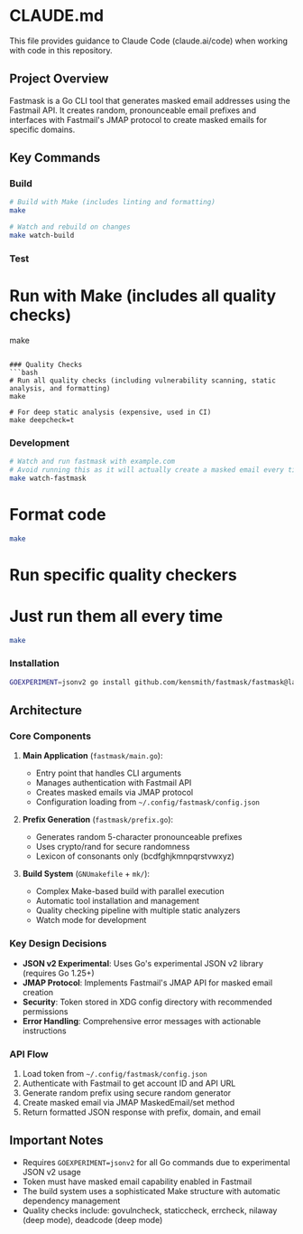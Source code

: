 # CLAUDE.md

This file provides guidance to Claude Code (claude.ai/code) when working with code in this repository.

## Project Overview

Fastmask is a Go CLI tool that generates masked email addresses using the Fastmail API. It creates random, pronounceable email prefixes and interfaces with Fastmail's JMAP protocol to create masked emails for specific domains.

## Key Commands

### Build
```bash
# Build with Make (includes linting and formatting)
make

# Watch and rebuild on changes
make watch-build
```

### Test
# Run with Make (includes all quality checks)
make
```

### Quality Checks
```bash
# Run all quality checks (including vulnerability scanning, static analysis, and formatting)
make

# For deep static analysis (expensive, used in CI)
make deepcheck=t
```

### Development
```bash
# Watch and run fastmask with example.com
# Avoid running this as it will actually create a masked email every time it runs.
make watch-fastmask
```

# Format code
```bash
make
```

# Run specific quality checkers
# Just run them all every time
```bash
make
```

### Installation
```bash
GOEXPERIMENT=jsonv2 go install github.com/kensmith/fastmask/fastmask@latest
```

## Architecture

### Core Components

1. **Main Application** (`fastmask/main.go`):
   - Entry point that handles CLI arguments
   - Manages authentication with Fastmail API
   - Creates masked emails via JMAP protocol
   - Configuration loading from `~/.config/fastmask/config.json`

2. **Prefix Generation** (`fastmask/prefix.go`):
   - Generates random 5-character pronounceable prefixes
   - Uses crypto/rand for secure randomness
   - Lexicon of consonants only (bcdfghjkmnpqrstvwxyz)

3. **Build System** (`GNUmakefile` + `mk/`):
   - Complex Make-based build with parallel execution
   - Automatic tool installation and management
   - Quality checking pipeline with multiple static analyzers
   - Watch mode for development

### Key Design Decisions

- **JSON v2 Experimental**: Uses Go's experimental JSON v2 library (requires Go 1.25+)
- **JMAP Protocol**: Implements Fastmail's JMAP API for masked email creation
- **Security**: Token stored in XDG config directory with recommended permissions
- **Error Handling**: Comprehensive error messages with actionable instructions

### API Flow

1. Load token from `~/.config/fastmask/config.json`
2. Authenticate with Fastmail to get account ID and API URL
3. Generate random prefix using secure random generator
4. Create masked email via JMAP MaskedEmail/set method
5. Return formatted JSON response with prefix, domain, and email

## Important Notes

- Requires `GOEXPERIMENT=jsonv2` for all Go commands due to experimental JSON v2 usage
- Token must have masked email capability enabled in Fastmail
- The build system uses a sophisticated Make structure with automatic dependency management
- Quality checks include: govulncheck, staticcheck, errcheck, nilaway (deep mode), deadcode (deep mode)
